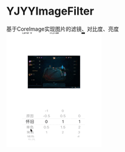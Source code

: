 # YJYYImageFilter
基于CoreImage实现图片的滤镜、对比度、亮度
![效果图](https://github.com/wxh794708907/YJYYImageFilter/blob/master/CoreImage.gif)
